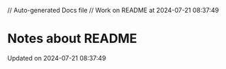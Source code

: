 // Auto-generated Docs file
// Work on README at 2024-07-21 08:37:49
# Notes about README
Updated on 2024-07-21 08:37:49

